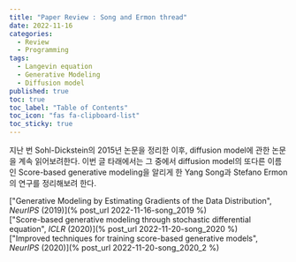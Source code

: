 ```yaml
---
title: "Paper Review : Song and Ermon thread"
date: 2022-11-16
categories:
  - Review
  - Programming
tags:
  - Langevin equation
  - Generative Modeling
  - Diffusion model
published: true
toc: true
toc_label: "Table of Contents"
toc_icon: "fas fa-clipboard-list"
toc_sticky: true
---
```


지난 번 Sohl-Dickstein의 2015년 논문을 정리한 이후, diffusion model에 관한 논문을 계속 읽어보려한다. 
이번 글 타래에서는 그 중에서 diffusion model의 또다른 이름인 Score-based generative modeling을 알리게 한 Yang Song과 Stefano Ermon의 연구를 정리해보려 한다. 

["Generative Modeling by Estimating Gradients of the Data Distribution", *NeurIPS* (2019)](% post_url 2022-11-16-song_2019 %)   
["Score-based generative modeling through stochastic differential equation", *ICLR* (2020)](% post_url 2022-11-20-song_2020 %)   
["Improved techniques for training score-based generative models", *NeurIPS* (2020)](% post_url 2022-11-20-song_2020_2 %)   